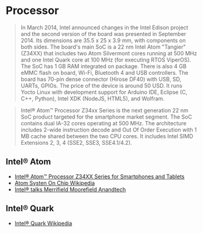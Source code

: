 Processor
==

> In March 2014, Intel announced changes in the Intel Edison project and the second version of the board was presented in September 2014. Its dimensions are 35.5 x 25 x 3.9 mm, with components on both sides. The board's main SoC is a 22 nm Intel Atom "Tangier" (Z34XX) that includes two Atom Silvermont cores running at 500 MHz and one Intel Quark core at 100 MHz (for executing RTOS ViperOS). The SoC has 1 GB RAM integrated on package. There is also 4 GB eMMC flash on board, Wi-Fi, Bluetooth 4 and USB controllers. The board has 70-pin dense connector (Hirose DF40) with USB, SD, UARTs, GPIOs. The price of the device is around 50 USD. It runs Yocto Linux with development support for Arduino IDE, Eclipse (C, C++, Python), Intel XDK (NodeJS, HTML5), and Wolfram.

> Intel® Atom™ Processor Z34xx Series is the next generation 22 nm SoC product targeted for the smartphone market segment. The SoC contains dual IA-32 cores operating at 500 MHz. The architecture includes 2-wide instruction decode and Out Of Order Execution with 1 MB cache shared between the two CPU cores. It includes Intel SIMD Extensions 2, 3, 4 (SSE2, SSE3, SSE4.1/4.2).

## Intel® Atom

- [Intel® Atom™ Processor Z34XX Series for Smartphones and Tablets](http://www.intel.com/content/www/us/en/processors/atom/atom-z34xx-smartphones-tablets-brief.html)
- [Atom Systen On Chip Wikipedia](https://en.wikipedia.org/wiki/Atom_%28system_on_chip%29)
- [Intel® talks Merrifield Moorefield Anandtech](http://www.anandtech.com/show/7789/intel-talks-merrifield-moorefield-and-lte-at-mwc-2014)

## Intel® Quark

- [Intel® Quark Wikipedia](https://en.wikipedia.org/wiki/Intel_Quark)